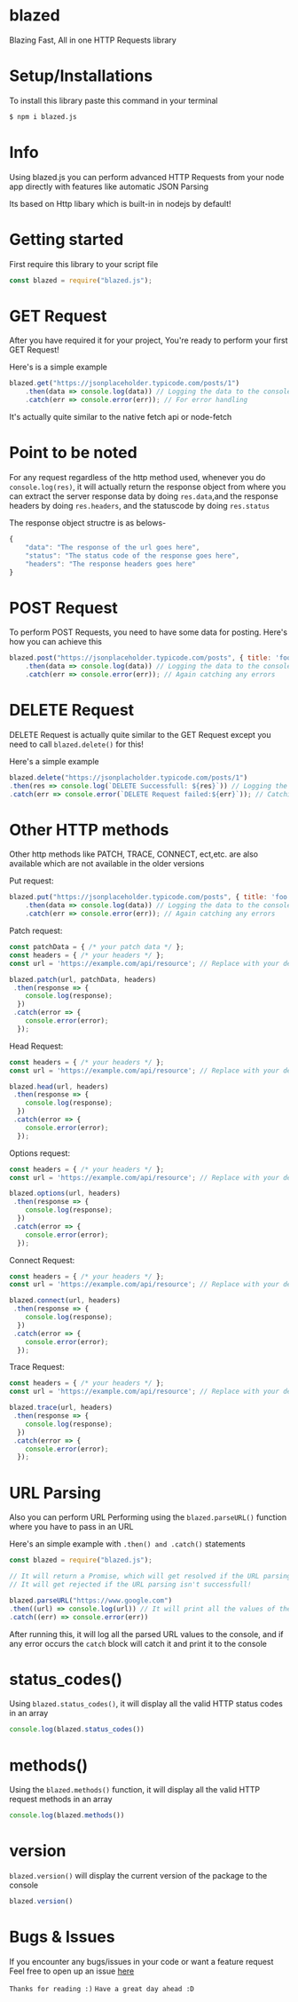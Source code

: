 # blazed

Blazing Fast, All in one HTTP Requests library

# Setup/Installations

To install this library paste this command in your terminal

```bash
$ npm i blazed.js
```

# Info

Using blazed.js you can perform advanced HTTP Requests from your node app directly with features like automatic JSON Parsing

Its based on Http libary which is built-in in nodejs by default!

# Getting started

First require this library to your script file

```js
const blazed = require("blazed.js");
```

# GET Request

After you have required it for your project,
You're ready to perform your first GET Request!

Here's is a simple example

```js
blazed.get("https://jsonplaceholder.typicode.com/posts/1")
    .then(data => console.log(data)) // Logging the data to the console, Note that it will return an object which will contain the data, headers and statuscode
    .catch(err => console.error(err)); // For error handling
```

It's actually quite similar to the native fetch api or node-fetch

# Point to be noted

For any request regardless of the http method used, whenever you do `console.log(res)`, it will actually return the response object from where you can extract the server response data by doing `res.data`,and the response headers by doing `res.headers`, and the statuscode by doing `res.status`

The response object structre is as belows-

```js
{
    "data": "The response of the url goes here",
    "status": "The status code of the response goes here",
    "headers": "The response headers goes here"
}
```


# POST Request

To perform POST Requests, you need to have some data for posting.
Here's how you can achieve this

```js
blazed.post("https://jsonplaceholder.typicode.com/posts", { title: 'foo', body: 'bar', userId: 1 }) // Posting with some dummy data
    .then(data => console.log(data)) // Logging the data to the console, Note that it will return an object which will contain the data, headers and statuscode
    .catch(err => console.error(err)); // Again catching any errors

```

# DELETE Request

DELETE Request is actually quite similar to the GET Request except you need to call `blazed.delete()` for this!

Here's a simple example

```js
blazed.delete("https://jsonplacholder.typicode.com/posts/1")
.then(res => console.log(`DELETE Successfull: ${res}`)) // Logging the data to the console, Note that it will return an object which will contain the data, headers and statuscode
.catch(err => console.error(`DELETE Request failed:${err}`)); // Catching errors if any
```
# Other HTTP methods 

Other http methods like PATCH, TRACE, CONNECT, ect,etc. are also available which are not available in the older versions

Put request:

```js
blazed.put("https://jsonplaceholder.typicode.com/posts", { title: 'foo', body: 'bar', userId: 1 }) // Posting with some dummy data
    .then(data => console.log(data)) // Logging the data to the console, Note that it will return an object which will contain the data, headers and statuscode
    .catch(err => console.error(err)); // Again catching any errors

```

Patch request:

```js
const patchData = { /* your patch data */ };
const headers = { /* your headers */ };
const url = 'https://example.com/api/resource'; // Replace with your desired url

blazed.patch(url, patchData, headers)
 .then(response => {
    console.log(response);
  })
 .catch(error => {
    console.error(error);
  });
```

Head Request:

```js
const headers = { /* your headers */ };
const url = 'https://example.com/api/resource'; // Replace with your desired url

blazed.head(url, headers)
 .then(response => {
    console.log(response);
  })
 .catch(error => {
    console.error(error);
  });
```

Options request:

```js
const headers = { /* your headers */ };
const url = 'https://example.com/api/resource'; // Replace with your desired url

blazed.options(url, headers)
 .then(response => {
    console.log(response);
  })
 .catch(error => {
    console.error(error);
  });
```

Connect Request:

```js
const headers = { /* your headers */ };
const url = 'https://example.com/api/resource'; // Replace with your desired url

blazed.connect(url, headers)
 .then(response => {
    console.log(response);
  })
 .catch(error => {
    console.error(error);
  });
```

Trace Request:

```js
const headers = { /* your headers */ };
const url = 'https://example.com/api/resource'; // Replace with your desired url

blazed.trace(url, headers)
 .then(response => {
    console.log(response);
  })
 .catch(error => {
    console.error(error);
  });
```

# URL Parsing

Also you can perform URL Performing using the `blazed.parseURL()` function where you have to pass in an URL

Here's an simple example with `.then() and .catch()` statements

```js
const blazed = require("blazed.js");

// It will return a Promise, which will get resolved if the URL parsing has been successfull!
// It will get rejected if the URL parsing isn't successfull!

blazed.parseURL("https://www.google.com")
.then((url) => console.log(url)) // It will print all the values of the url object to the console
.catch((err) => console.error(err))
```

After running this, it will log all the parsed URL values to the console, and if any error occurs the `catch` block will catch it and print it to the console

# status_codes()

Using `blazed.status_codes()`, it will display all the valid HTTP status codes in an array

```js
console.log(blazed.status_codes())
```

# methods()

Using the `blazed.methods()` function, it will display all the valid HTTP request methods in an array

```js
console.log(blazed.methods())
```

# version

`blazed.version()` will display the current version of the package to the console

```js
blazed.version()
```

# Bugs & Issues

If you encounter any bugs/issues in your code or want a feature request
Feel free to open up an issue [here](https://github.com/blazeinferno64/blazed)

`Thanks for reading :)`
`Have a great day ahead :D`